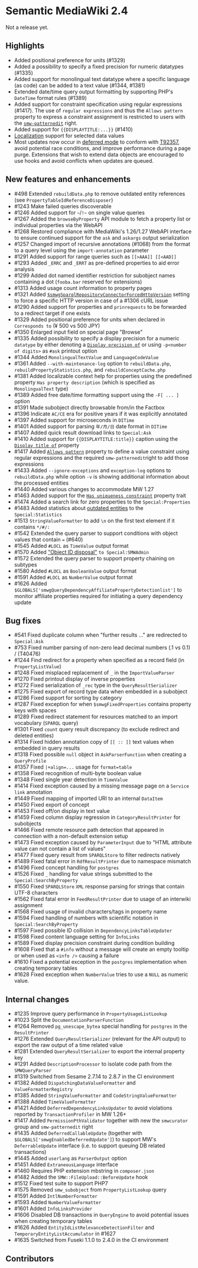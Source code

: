 # Semantic MediaWiki 2.4

Not a release yet.

## Highlights

* Added positional preference for units (#1329)
* Added a possibility to specify a fixed precision for numeric datatypes (#1335)
* Added support for monolingual text datatype where a specific language (as code) can be added to a text value (#1344, #1381)
* Extended date/time query output formatting by supporting PHP's `DateTime` format rules (#1389)
* Added support for constraint specification using regular expressions (#1417). The use of `regular expressions` and thus the `Allows pattern` property to express a constraint assignment is restricted to users with the [`smw-patternedit`](https://www.semantic-mediawiki.org/wiki/Help:Permissions_and_user_rights) right.
* Added support for `{{DISPLAYTITLE:...}}` (#1410)
* [Localization](https://www.semantic-mediawiki.org/wiki/Localization) support for selected data values
* Most updates now occur in [deferred mode](https://www.semantic-mediawiki.org/wiki/Deferred_updates) to conform with [T92357](https://phabricator.wikimedia.org/T92357), avoid potential race conditions, and improve performance during a page purge. Extensions that wish to extend data objects are encouraged to use hooks and avoid conflicts when updates are queued.

## New features and enhancements

* #498 Extended `rebuildData.php` to remove outdated entity references (see `PropertyTableIdReferenceDisposer`)
* #1243 Make failed queries discoverable
* #1246 Added support for `~`/`!~` on single value queries
* #1267 Added the `browseByProperty` API module to fetch a property list or individual properties via the WebAPI
* #1268 Restored compliance with MediaWiki's 1.26/1.27 WebAPI interface to ensure continued support for the `ask` and `askargs` output serialization
* #1257 Changed import of recursive annotations (#1068) from the format to a query level using the `import-annotation` parameter
* #1291 Added support for range queries such as `[[>AAA]] [[<AAD]]`
* #1293 Added `_ERRC` and `_ERRT` as pre-defined properties to aid error analysis
* #1299 Added dot named identifier restriction for subobject names containing a dot (`fooba.bar` reserved for extensions)
* #1313 Added usage count information to property pages
* #1321 Added [`$smwgSparqlRepositoryConnectorForcedHttpVersion`](https://semantic-mediawiki.org/wiki/Help:$smwgSparqlRepositoryConnectorForcedHttpVersion) setting to force a specific HTTP version in case of a #1306 cURL issue
* #1290 Added support for properties and `prinrequests` to be forwarded to a redirect target if one exists
* #1329 Added positional preference for units when declared in `Corresponds to` (¥ 500 vs 500 JPY)
* #1350 Enlarged input field on special page "Browse"
* #1335 Added possibility to specify a display precision for a numeric `datatype` by either denoting a [`Display precision of`](https://www.semantic-mediawiki.org/wiki/Help:Special_property_Display_precision_of) or using `-p<number of digits>` as `#ask` printout option
* #1344 Added `MonolingualTextValue` and `LanguageCodeValue`
* #1361 Added `--with-maintenance-log` option to `rebuildData.php`, `rebuildPropertyStatistics.php`, and `rebuildConceptCache.php`
* #1381 Added localizable context help for properties using the predefined property `Has property description` (which is specified as `MonolingualText` type)
* #1389 Added free date/time formatting support using the `-F[ ... ]` option
* #1391 Made subobject directly browsable from/in the Factbox
* #1396 Indicate `AC/CE` era for positive years if it was explicitly annotated
* #1397 Added support for microseconds in `DITime`
* #1401 Added support for parsing `年/月/日` date format in `DITime`
* #1407 Added quick result download links to `Special:Ask`
* #1410 Added support for `{{DISPLAYTITLE:title}}` caption using the [`Display title of`](https://www.semantic-mediawiki.org/wiki/Help:Special_property_Display_title_of) property
* #1417 Added [`Allows pattern`](https://www.semantic-mediawiki.org/wiki/Help:Special_property_Allows_pattern) property to define a value constraint using regular expressions and the required `smw-patternedit`right to add those expressions
* #1433 Added `--ignore-exceptions` and `exception-log` options to `rebuildData.php` while option `-v` is showing additional information about the processed entities
* #1440 Added various changes to accommodate MW 1.27
* #1463 Added support for the [`Has uniqueness constraint`](https://www.semantic-mediawiki.org/wiki/Help:Special_property_Has_uniqueness_constraint) property trait
* #1474 Added a search link for zero properties to the `Special:Properties`
* #1483 Added statistics about [outdated entities](https://www.semantic-mediawiki.org/wiki/Help:Outdated_entities) to the `Special:Statistics`
* #1513 `StringValueFormatter` to add `\n` on the first text element if it contains `*/#/:`
* #1542 Extended the query parser to support conditions with object values that contain `=` (#640)
* #1545 Added `#LOCL` as `TimeValue` output format
* #1570 Added ["Object ID disposal"](https://www.semantic-mediawiki.org/wiki/Help:Object_ID_disposal) `to Special:SMWAdmin`
* #1572 Extended the query parser to support property chaining on subtypes
* #1580 Added `#LOCL` as `BooleanValue` output format
* #1591 Added `#LOCL` as `NumberValue` output format
* #1626 Added `$GLOBALS['smwgQueryDependencyAffiliatePropertyDetectionlist']` to monitor affiliate properties required for initiating a query dependency update

## Bug fixes

* #541 Fixed duplicate column when "further results ..." are redirected to `Special:Ask`
* #753 Fixed number parsing of non-zero lead decimal numbers (.1 vs 0.1) / (T40476)
* #1244 Find redirect for a property when specified as a record field (in `PropertyListValue`)
* #1248 Fixed misplaced replacement of `_` in the `ImportValueParser`
* #1270 Fixed printout display of inverse properties
* #1272 Fixed serialization of `_rec` type in the `QueryResultSerializer`
* #1275 Fixed export of record type data when embedded in a subobject
* #1286 Fixed support for sorting by category
* #1287 Fixed exception for when `$smwgFixedProperties` contains property keys with spaces
* #1289 Fixed redirect statement for resources matched to an import vocabulary (`SPARQL` query)
* #1301 Fixed `count` query result discrepancy (to exclude redirect and deleted entities)
* #1314 Fixed hidden annotation copy of `[[ :: ]]` text values when embedded in query results
* #1318 Fixed possible `null` object in `AskParserFunction` when creating a `QueryProfile`
* #1357 Fixed `|+align=...` usage for `format=table`
* #1358 Fixed recognition of multi-byte boolean value
* #1348 Fixed single year detection in `TimeValue`
* #1414 Fixed exception caused by a missing message page on a `Service link` annotation
* #1449 Fixed mapping of imported URI to an internal `DataItem`
* #1450 Fixed export of concept
* #1453 Fixed off/on display in text value
* #1459 Fixed column display regression in `CategoryResultPrinter` for subobjects
* #1466 Fixed remote resource path detection that appeared in connection with a non-default extension setup
* #1473 Fixed exception caused by `ParameterInput` due to "HTML attribute value can not contain a list of values"
* #1477 Fixed query result from `SPARQLStore` to filter redirects natively
* #1489 Fixed fatal error in `RdfResultPrinter` due to namespace mismatch
* #1496 Fixed concept handling for `postgres`
* #1526 Fixed `_` handling for value strings submitted to the `Special:SearchByProperty`
* #1550 Fixed `SPARQLStore` `XML` response parsing for strings that contain UTF-8 characters
* #1562 Fixed fatal error in `FeedResultPrinter` due to usage of an interwiki assignment
* #1568 Fixed usage of invalid characters/tags in property name
* #1594 Fixed handling of numbers with scientific notation in `Special:SearchByProperty`
* #1597 Fixed possible ID collision in `DependencyLinksTableUpdater`
* #1598 Fixed content language setting for `InfoLinks`
* #1589 Fixed display precision constraint during condition building
* #1608 Fixed that a `#info` without a message will create an empty tooltip or when used as `<info />` causing a failure
* #1610 Fixed a potential exception in the `postgres` implementation when creating temporary tables
* #1628 Fixed exception when `NumberValue` tries to use a `NULL` as numeric value.

## Internal changes

* #1235 Improve query performance in `PropertyUsageListLookup`
* #1023 Split the `DocumentationParserFunction`
* #1264 Removed `pg_unescape_bytea` special handling for `postgres` in the `ResultPrinter`
* #1276 Extended `QueryResultSerializer` (relevant for the API output) to export the raw output of a time related value
* #1281 Extended `QueryResultSerializer` to export the internal property key
* #1291 Added `DescriptionProcessor` to isolate code path from the `SMWQueryParser`
* #1319 Switched from Sesame 2.7.14 to 2.8.7 in the CI environment
* #1382 Added `DispatchingDataValueFormatter` and `ValueFormatterRegistry`
* #1385 Added `StringValueFormatter` and `CodeStringValueFormatter`
* #1388 Added `TimeValueFormatter`
* #1421 Added `DeferredDependencyLinksUpdater` to avoid violations reported by `TransactionProfiler` in MW 1.26+
* #1417 Added `PermissionPthValidator` together with new the `smwcurator` group and `smw-patternedit` right
* #1435 Added `DeferredCallableUpdate` (together with `$GLOBALS['smwgEnabledDeferredUpdate']`) to support MW's `DeferrableUpdate` interface (i.e. to support queuing DB related transactions)
* #1445 Added `userlang` as `ParserOutput` option
* #1451 Added `ExtraneousLanguage` interface
* #1460 Requires PHP extension mbstring in `composer.json`
* #1482 Added the `SMW::FileUpload::BeforeUpdate` hook
* #1512 Fixed test suite to support PHP7
* #1575 Removed `smw_subobject` from `PropertyListLookup` query
* #1591 Added `IntlNumberFormatter`
* #1593 Added `NumberValueFormatter`
* #1601 Added `InfoLinksProvider`
* #1606 Disabled DB transactions in `QueryEngine` to avoid potential issues when creating temporary tables
* #1626 Added `EntityIdListRelevanceDetectionFilter` and `TemporaryEntityListAccumulator` in #1627
* #1635 Switched from Fuseki 1.1.0 to 2.4.0 in the CI environment

## Contributors
